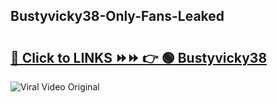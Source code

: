 
 ## Bustyvicky38-Only-Fans-Leaked

# <h2><a href="https://clipsfans.com/Bustyvicky38&ref=git">🔗 Click to LINKS ⏩⏩ 👉 🟢 Bustyvicky38 </a></h2>

<a href="https://clipsfans.com/Bustyvicky38&ref=git" rel="nofollow" data-target="animated-image.originalLink"><img src="https://i.ibb.co.com/xMMVF88/686577567.gif" alt="Viral Video Original" style="max-width: 100%; display: inline-block;" data-target="animated-image.originalImage"></a>
